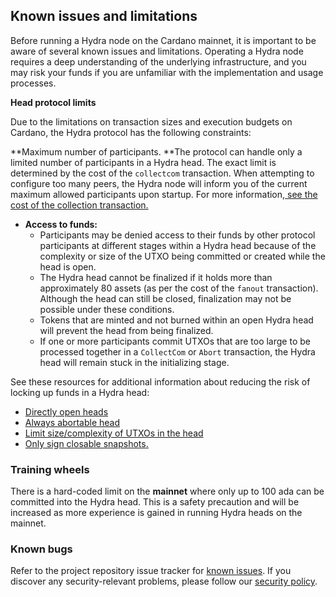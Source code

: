 ## **Known issues and limitations**

Before running a Hydra node on the Cardano mainnet, it is important to be aware of several known issues and limitations. Operating a Hydra node requires a deep understanding of the underlying infrastructure, and you may risk your funds if you are unfamiliar with the implementation and usage processes.

**Head protocol limits**

Due to the limitations on transaction sizes and execution budgets on Cardano, the Hydra protocol has the following constraints:

**Maximum number of participants. **The protocol can handle only a limited number of participants in a Hydra head. The exact limit is determined by the cost of the ``collectcom`` transaction. When attempting to configure too many peers, the Hydra node will inform you of the current maximum allowed participants upon startup. For more information,[ see the cost of the collection transaction.](https://hydra.family/head-protocol/unstable/benchmarks/transaction-cost/#cost-of-collectcom-transaction)

* **Access to funds:**
    * Participants may be denied access to their funds by other protocol participants at different stages within a Hydra head because of the complexity or size of the UTXO being committed or created while the head is open.
    * The Hydra head cannot be finalized if it holds more than approximately 80 assets (as per the cost of the ``fanout`` transaction). Although the head can still be closed, finalization may not be possible under these conditions.
    * Tokens that are minted and not burned within an open Hydra head will prevent the head from being finalized.
    * If one or more participants commit UTXOs that are too large to be processed together in a ``CollectCom`` or  ``Abort`` transaction, the Hydra head will remain stuck in the initializing stage.

See these resources for additional information about reducing the risk of locking up funds in a Hydra head:

* [Directly open heads](https://github.com/input-output-hk/hydra/issues/1329)
* [Always abortable head](https://github.com/input-output-hk/hydra/issues/699)
* [Limit size/complexity of UTXOs in the head](https://github.com/input-output-hk/hydra/issues/698)
* [Only sign closable snapshots](https://github.com/input-output-hk/hydra/issues/370)<span style="text-decoration:underline;">.</span>

### **Training wheels**

There is a hard-coded limit on the **mainnet** where only up to 100 ada can be committed into the Hydra head. This is a safety precaution and will be increased as more experience is gained in running Hydra heads on the mainnet.

### **Known bugs**

Refer to the project repository issue tracker for [known issues](https://github.com/input-output-hk/hydra/issues?q=is%3Aissue+is%3Aopen+label%3A%22bug+%3Abug%3A%22). If you discover any security-relevant problems, please follow our [security policy](https://github.com/input-output-hk/hydra?tab=security-ov-file#readme).
